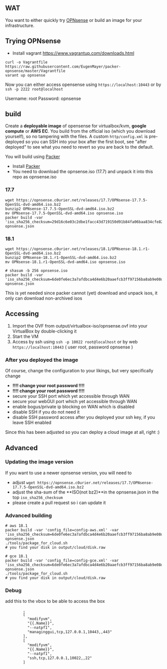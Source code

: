 ## WAT

You want to either quickly try [OPNsense](https://opnsense.org) or build an image for your infrastructure.

## Trying OPNsense

 - Install vagrant https://www.vagrantup.com/downloads.html
 
 ```
curl -o Vagrantfile https://raw.githubusercontent.com/EugenMayer/packer-opnsense/master/Vagrantfile
varant up opnsense
```

Now you can either access opensense using `https://localhost:10443` or by `ssh -p 2222 root@localhost`

Username: root
Password: opnsense

## build

Create a **deployable image** of opensense for virtualbox/kvm, **google compute** or **AWS EC**.
You build from the official iso (which you download yourself), so no tampering with the files. 
A custom `http/config.xml` is pre-deployed so you can SSH into your box after the first boot,
see "after deployed" to see what you need to revert so you are back to the default.

You will build using [Packer](https://www.packer.io/docs/installation.html)


 - Install [Packer](https://www.packer.io/docs/installation.html)
 - You need to download the opnsense.iso (17.7) and unpack it into this repo as opnsense.iso
 
### 17.7

```
wget https://opnsense.c0urier.net/releases/17.7/OPNsense-17.7.5-OpenSSL-dvd-amd64.iso.bz2
bunzip2 OPNsense-17.7.5-OpenSSL-dvd-amd64.iso.bz2
mv OPNsense-17.7.5-OpenSSL-dvd-amd64.iso opnsense.iso
packer build -var 'iso_sha256_checksum=29d16c6e03c2dbe1facc43d719150d91b84fa06baa834cfe8299212b52933c06' opnsense.json
```

### 18.1

```
wget https://opnsense.c0urier.net/releases/18.1/OPNsense-18.1.r1-OpenSSL-dvd-amd64.iso.bz2
bunzip2 OPNsense-18.1.r1-OpenSSL-dvd-amd64.iso.bz2
mv OPNsense-18.1.r1-OpenSSL-dvd-amd64.iso opnsense.iso

# shasum -b 256 opnsense.iso
packer build -var 'iso_sha256_checksum=6de0fe6ec3a7afdbca4d4e6b20aaefcb3ff97156ba8ab9e08d2f74826f26ccd7' opnsense.json 
```

This is yet needed since packer cannot (yet) download and unpack isos, it only can download non-archived isos

## Accessing 

1. Import the OVF from output/virtualbox-iso/opnsense.ovf into your VirtualBox by double-clicking it
2. Start the VM
3. Access by ssh using `ssh -p 10022 root@localhost` or by web `https://localhost:10443` ( user root, password opnsense )

### After you deployed the image

Of course, change the configuration to your likings, but very specifically change

 - **!!!! change your root password !!!!**
 - **!!!! change your root password !!!!**
 - secure your SSH port which yet accessible through WAN
 - secure your webGUI port which yet accessible through WAN
 - enable bogus/private ip blocking on WAN which is disabled
 - disable SSH if you do not need it
 - disable SSH password access after you deployed your ssh key, if you leave SSH enabled

Since this has been adjusted so you can deploy a cloud image at all, right :)


## Advanced

### Updating the image version

If you want to use a newer opnsense version, you will need to

 - adjust `wget https://opnsense.c0urier.net/releases/17.7/OPNsense-17.7.5-OpenSSL-dvd-amd64.iso.bz2`
 - adjust the sha-sum of the **ISO(not bz2)**in the opnsense.json in the top `iso_sha256_checksum`
 - please create a pull request so i can update it

### Advanced building
    
    # aws 18.1
    packer build -var 'config_file=config-aws.xml' -var 'iso_sha256_checksum=6de0fe6ec3a7afdbca4d4e6b20aaefcb3ff97156ba8ab9e08d2f74826f26ccd7' opnsense.json
    ./tools/package_for_cloud.sh
    # you find your disk in output/cloud/disk.raw

    # gce 18.1
    packer build -var 'config_file=config-gce.xml' -var 'iso_sha256_checksum=6de0fe6ec3a7afdbca4d4e6b20aaefcb3ff97156ba8ab9e08d2f74826f26ccd7' opnsense.json
    ./tools/package_for_cloud.sh
    # you find your disk in output/cloud/disk.raw 
    
### Debug

add this to the vbox to be able to access the box

```
		,
        [
          "modifyvm",
          "{{.Name}}",
          "--natpf1",
          "managinggui,tcp,127.0.0.1,10443,,443"
        ],
        [
          "modifyvm",
          "{{.Name}}",
          "--natpf1",
          "ssh,tcp,127.0.0.1,10022,,22"
        ]
```
